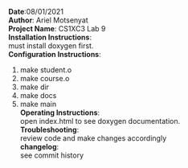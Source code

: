 **Date**:08/01/2021  
**Author**: Ariel Motsenyat  
**Project Name**: CS1XC3 Lab 9  
**Installation Instructions**:  
must install doxygen first.  
**Configuration Instructions**:  
1. make student.o
2. make course.o
3. make dir
4. make docs
5. make main  
**Operating Instructions**:  
open index.html to see doxygen documentation.  
**Troubleshooting**:  
review code and make changes accordingly  
**changelog**:  
see commit history  